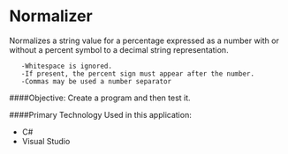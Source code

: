 # Normalizer

Normalizes a string value for a percentage expressed as a number with or without a percent symbol to a decimal string representation.
  
       -Whitespace is ignored.
       -If present, the percent sign must appear after the number.
       -Commas may be used a number separator

####Objective: Create a program and then test it.

####Primary Technology Used in this application:
* C#
* Visual Studio